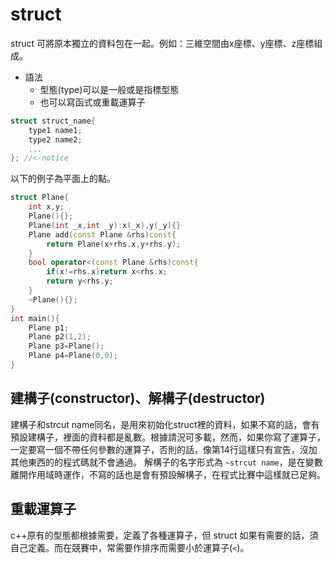 # struct
struct 可將原本獨立的資料包在一起。例如：三維空間由x座標、y座標、z座標組成。
* 語法
    * 型態(type)可以是一般或是指標型態
    * 也可以寫函式或重載運算子
```cpp
struct struct_name{
    type1 name1;
    type2 name2;
    ...
}; //<-notice
```
以下的例子為平面上的點。
```cpp
struct Plane{
    int x,y;
    Plane(){};
    Plane(int _x,int _y):x(_x),y(_y){}
    Plane add(const Plane &rhs)const{
        return Plane(x+rhs.x,y+rhs.y);
    }
    bool operator<(const Plane &rhs)const{
        if(x!=rhs.x)return x<rhs.x;
        return y<rhs.y;
    }
    ~Plane(){};
}
int main(){
    Plane p1;
    Plane p2(1,2);
    Plane p3=Plane();
    Plane p4=Plane(0,0);
}
```
## 建構子(constructor)、解構子(destructor)
建構子和strcut name同名，是用來初始化struct裡的資料，如果不寫的話，會有預設建構子，裡面的資料都是亂數。根據請況可多載，然而，如果你寫了運算子，一定要寫一個不帶任何參數的運算子，否則的話，像第14行這樣只有宣告，沒加其他東西的的程式碼就不會通過。
解構子的名字形式為 `~strcut name`，是在變數離開作用域時運作，不寫的話也是會有預設解構子，在程式比賽中這樣就已足夠。
## 重載運算子
c++原有的型態都根據需要，定義了各種運算子，但 struct 如果有需要的話，須自己定義。而在競賽中，常需要作排序而需要小於運算子(`<`)。